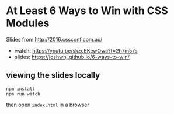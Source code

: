 # At Least 6 Ways to Win with CSS Modules

Slides from <http://2016.cssconf.com.au/>

- watch: <https://youtu.be/skzcEKewOwc?t=2h7m57s>
- slides: <https://joshwnj.github.io/6-ways-to-win/>

## viewing the slides locally

```
npm install
npm run watch
```

then open `index.html` in a browser
